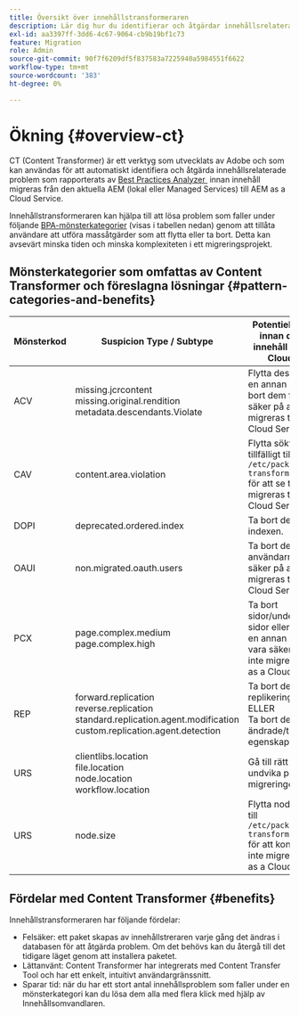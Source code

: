```yaml
---
title: Översikt över innehållstransformeraren
description: Lär dig hur du identifierar och åtgärdar innehållsrelaterade problem som rapporteras av BPA med hjälp av Content Transformer.
exl-id: aa3397ff-3dd6-4c67-9064-cb9b19bf1c73
feature: Migration
role: Admin
source-git-commit: 90f7f6209df5f837583a7225940a5984551f6622
workflow-type: tm+mt
source-wordcount: '383'
ht-degree: 0%

---
```


# Ökning {#overview-ct}

CT (Content Transformer) är ett verktyg som utvecklats av Adobe och som kan användas för att automatiskt identifiera och åtgärda innehållsrelaterade problem som rapporterats av [Best Practices Analyzer &#x200B;](/help/journey-migration/best-practices-analyzer/overview-best-practices-analyzer.md) innan innehåll migreras från den aktuella AEM (lokal eller Managed Services) till AEM as a Cloud Service.

Innehållstransformeraren kan hjälpa till att lösa problem som faller under följande [BPA-mönsterkategorier](https://experienceleague.adobe.com/docs/experience-manager-pattern-detection/table-of-contents/aso.html?lang=sv-SE) (visas i tabellen nedan) genom att tillåta användare att utföra massåtgärder som att flytta eller ta bort. Detta kan avsevärt minska tiden och minska komplexiteten i ett migreringsprojekt.

## Mönsterkategorier som omfattas av Content Transformer och föreslagna lösningar {#pattern-categories-and-benefits}

| Mönsterkod | Suspicion Type / Subtype | Potentiell korrigering innan du migrerar innehåll till AEM as a Cloud Service |
|--------------|--------------------------------------------------------------------------------------------------------------------|------------------------------------------------------------------------------------------------------------------------------------|
| ACV | missing.jcrcontent <br> missing.original.rendition <br> metadata.descendants.Violate | Flytta dessa resurser till en annan plats eller ta bort dem för att vara säker på att de inte migreras till AEM as a Cloud Service. |
| CAV | content.area.violation | Flytta sökvägarna tillfälligt till `/etc/packages/content-transformation/paths` för att se till att de inte migreras till AEM as a Cloud Service. |
| DOPI | deprecated.ordered.index | Ta bort de föråldrade indexen. |
| OAUI | non.migrated.oauth.users | Ta bort de här användarna för att vara säker på att de inte migreras till AEM as a Cloud Service. |
| PCX | page.complex.medium <br> page.complex.high | Ta bort sidor/underordnade sidor eller flytta dem till en annan plats för att vara säker på att de inte migreras till AEM as a Cloud Service. |
| REP | forward.replication <br> reverse.replication <br> standard.replication.agent.modification <br> custom.replication.agent.detection | Ta bort de skapade replikeringsagenterna. <br> ELLER <br> Ta bort de ändrade/tillagda egenskaperna. |
| URS | clientlibs.location <br> file.location <br> node.location <br> workflow.location | Gå till rätt plats för att undvika problem under migreringen. |
| URS | node.size | Flytta noderna tillfälligt till `/etc/packages/content-transformation/paths` för att kontrollera att de inte migreras till AEM as a Cloud Service. |

## Fördelar med Content Transformer {#benefits}

Innehållstransformeraren har följande fördelar:

* Felsäker: ett paket skapas av innehållstreraren varje gång det ändras i databasen för att åtgärda problem. Om det behövs kan du återgå till det tidigare läget genom att installera paketet.
* Lättanvänt: Content Transformer har integrerats med Content Transfer Tool och har ett enkelt, intuitivt användargränssnitt.
* Sparar tid: när du har ett stort antal innehållsproblem som faller under en mönsterkategori kan du lösa dem alla med flera klick med hjälp av Innehållsomvandlaren.
